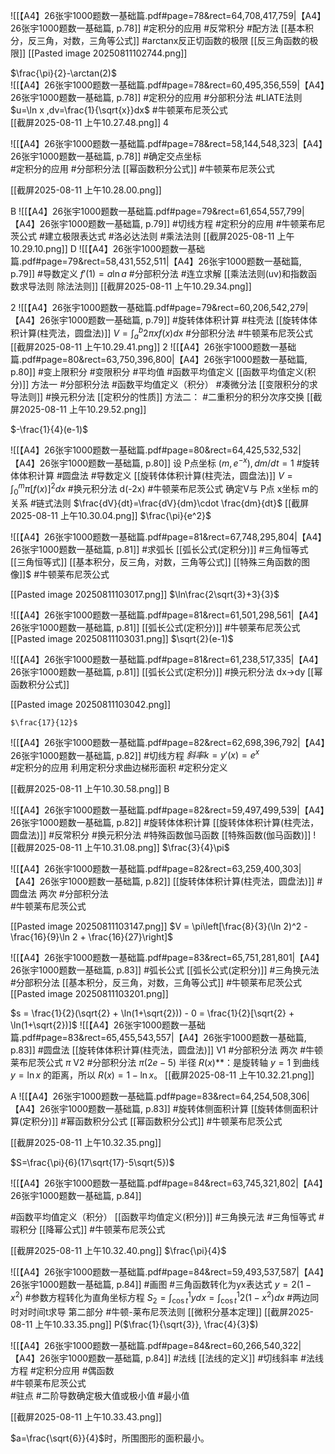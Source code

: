 ![[【A4】26张宇1000题数一基础篇.pdf#page=78&rect=64,708,417,759|【A4】26张宇1000题数一基础篇, p.78]]
#定积分的应用 #反常积分 #配方法  [[基本积分，反三角，对数，三角等公式]] #arctanx反正切函数的极限 [[反三角函数的极限]]
[[Pasted image 20250811102744.png]]

$\frac{\pi}{2}-\arctan(2)$  
![[【A4】26张宇1000题数一基础篇.pdf#page=78&rect=60,495,356,559|【A4】26张宇1000题数一基础篇, p.78]]
#定积分的应用 
#分部积分法 #LIATE法则  $u=\ln x ,dv=\frac{1}{\sqrt{x}}dx$ 
#牛顿莱布尼茨公式  
[[截屏2025-08-11 上午10.27.48.png]]
4

![[【A4】26张宇1000题数一基础篇.pdf#page=78&rect=58,144,548,323|【A4】26张宇1000题数一基础篇, p.78]]
#确定交点坐标  
#定积分的应用  #分部积分法  [[幂函数积分公式]] #牛顿莱布尼茨公式 


[[截屏2025-08-11 上午10.28.00.png]]

B
![[【A4】26张宇1000题数一基础篇.pdf#page=79&rect=61,654,557,799|【A4】26张宇1000题数一基础篇, p.79]]
 #切线方程 
 #定积分的应用 #牛顿莱布尼茨公式 
 #建立极限表达式 #洛必达法则  #乘法法则 
[[截屏2025-08-11 上午10.29.10.png]]
D
![[【A4】26张宇1000题数一基础篇.pdf#page=79&rect=58,431,552,511|【A4】26张宇1000题数一基础篇, p.79]]
#导数定义 $f'(1)=a\ln a$ 
#分部积分法 #连立求解 
 [[乘法法则(uv)和指数函数求导法则 除法法则]]
 [[截屏2025-08-11 上午10.29.34.png]]


2 
![[【A4】26张宇1000题数一基础篇.pdf#page=79&rect=60,206,542,279|【A4】26张宇1000题数一基础篇, p.79]]
#旋转体体积计算 #柱壳法 [[旋转体体积计算(柱壳法，圆盘法)]]
$V=\int^b_{a}2\pi xf(x)dx$ 
#分部积分法 
#牛顿莱布尼茨公式 
[[截屏2025-08-11 上午10.29.41.png]]
2
![[【A4】26张宇1000题数一基础篇.pdf#page=80&rect=63,750,396,800|【A4】26张宇1000题数一基础篇, p.80]]
#变上限积分 #变限积分 #平均值  #函数平均值定义 [[函数平均值定义(积分)]]
方法一 #分部积分法 #函数平均值定义（积分） #凑微分法 [[变限积分的求导法则]]
#换元积分法 [[定积分的性质]] 
方法二： #二重积分的积分次序交换 
[[截屏2025-08-11 上午10.29.52.png]]

$-\frac{1}{4}(e-1)$ 


![[【A4】26张宇1000题数一基础篇.pdf#page=80&rect=64,425,532,532|【A4】26张宇1000题数一基础篇, p.80]]
设 P点坐标 ($m,e^{-x}),dm/dt =1$
#旋转体体积计算 #圆盘法 #导数定义   [[旋转体体积计算(柱壳法，圆盘法)]] $V=\int^m_{0}\pi[f(x)]^2dx$ 
#换元积分法  d(-2x) 
#牛顿莱布尼茨公式 确定V与 P点 x坐标 m的关系
#链式法则   $\frac{dV}{dt}=\frac{dV}{dm}\cdot \frac{dm}{dt}$ 
[[截屏2025-08-11 上午10.30.04.png]]
$\frac{\pi}{e^2}$ 


![[【A4】26张宇1000题数一基础篇.pdf#page=81&rect=67,748,295,804|【A4】26张宇1000题数一基础篇, p.81]]
#求弧长  [[弧长公式(定积分)]]  #三角恒等式  [[三角恒等式]] 
[[基本积分，反三角，对数，三角等公式]] [[特殊三角函数的图像]]$
#牛顿莱布尼茨公式 


[[Pasted image 20250811103017.png]]
$\ln\frac{2\sqrt{3}+3}{3}$

![[【A4】26张宇1000题数一基础篇.pdf#page=81&rect=61,501,298,561|【A4】26张宇1000题数一基础篇, p.81]]
[[弧长公式(定积分)]]  #牛顿莱布尼茨公式 
[[Pasted image 20250811103031.png]]
$\sqrt{2}(e-1)$ 


![[【A4】26张宇1000题数一基础篇.pdf#page=81&rect=61,238,517,335|【A4】26张宇1000题数一基础篇, p.81]]
[[弧长公式(定积分)]] #换元积分法  dx->dy [[幂函数积分公式]]

[[Pasted image 20250811103042.png]]

	$\frac{17}{12}$
![[【A4】26张宇1000题数一基础篇.pdf#page=82&rect=62,698,396,792|【A4】26张宇1000题数一基础篇, p.82]]
#切线方程 $斜率k=y'(x)=e^x$  
#定积分的应用  利用定积分求曲边梯形面积 #定积分定义  

[[截屏2025-08-11 上午10.30.58.png]]
B

![[【A4】26张宇1000题数一基础篇.pdf#page=82&rect=59,497,499,539|【A4】26张宇1000题数一基础篇, p.82]]
#旋转体体积计算  [[旋转体体积计算(柱壳法，圆盘法)]] #反常积分 
#换元积分法 #特殊函数伽马函数  [[特殊函数(伽马函数)]]
![[截屏2025-08-11 上午10.31.08.png]]
$\frac{3}{4}\pi$ 

![[【A4】26张宇1000题数一基础篇.pdf#page=82&rect=63,259,400,303|【A4】26张宇1000题数一基础篇, p.82]]
 [[旋转体体积计算(柱壳法，圆盘法)]] #圆盘法 
两次 #分部积分法  
#牛顿莱布尼茨公式 

[[Pasted image 20250811103147.png]]
$V = \pi\left[\frac{8}{3}(\ln 2)^2 - \frac{16}{9}\ln 2 + \frac{16}{27}\right]$

![[【A4】26张宇1000题数一基础篇.pdf#page=83&rect=65,751,281,801|【A4】26张宇1000题数一基础篇, p.83]]
#弧长公式  [[弧长公式(定积分)]] #三角换元法  
#分部积分法  [[基本积分，反三角，对数，三角等公式]]
#牛顿莱布尼茨公式  
[[Pasted image 20250811103201.png]]

$s = \frac{1}{2}(\sqrt{2} + \ln(1+\sqrt{2})) - 0 = \frac{1}{2}[\sqrt{2} + \ln(1+\sqrt{2})]$
![[【A4】26张宇1000题数一基础篇.pdf#page=83&rect=65,455,543,557|【A4】26张宇1000题数一基础篇, p.83]]
#圆盘法 [[旋转体体积计算(柱壳法，圆盘法)]]
 V1 #分部积分法 两次 #牛顿莱布尼茨公式  $\pi$
 V2 #分部积分法   $\pi(2e-5)$ 
半径 $R(x)$**：是旋转轴 $y=1$ 到曲线 $y=\ln x$ 的距离，所以 $R(x)=1-\ln x$。
 [[截屏2025-08-11 上午10.32.21.png]]

A
![[【A4】26张宇1000题数一基础篇.pdf#page=83&rect=64,254,508,306|【A4】26张宇1000题数一基础篇, p.83]] #旋转体侧面积计算 [[旋转体侧面积计算(定积分)]]
#幂函数积分公式  [[幂函数积分公式]] 
#牛顿莱布尼茨公式 

[[截屏2025-08-11 上午10.32.35.png]]


$S=\frac{\pi}{6}(17\sqrt{17}-5\sqrt{5})$

![[【A4】26张宇1000题数一基础篇.pdf#page=84&rect=63,745,321,802|【A4】26张宇1000题数一基础篇, p.84]]

#函数平均值定义（积分）  [[函数平均值定义(积分)]]
#三角换元法 #三角恒等式  #瑕积分 [[降幂公式]]
#牛顿莱布尼茨公式 

[[截屏2025-08-11 上午10.32.40.png]] 
$\frac{\pi}{4}$

![[【A4】26张宇1000题数一基础篇.pdf#page=84&rect=59,493,537,587|【A4】26张宇1000题数一基础篇, p.84]]
#画图  #三角函数转化为yx表达式    $y=2(1-x^2)$ 
#参数方程转化为直角坐标方程 $S_{2}=\int^1_{\cos t}ydx=\int^1_{\cos t}2(1-x^2)dx$ 
 #两边同时对时间t求导   第二部分 #牛顿-莱布尼茨法则  [[微积分基本定理]]
[[截屏2025-08-11 上午10.33.35.png]]
P($\frac{1}{\sqrt{3}}, \frac{4}{3}$)

![[【A4】26张宇1000题数一基础篇.pdf#page=84&rect=60,266,540,322|【A4】26张宇1000题数一基础篇, p.84]]
#法线 [[法线的定义]] #切线斜率   #法线方程 
#定积分应用 #偶函数  
#牛顿莱布尼茨公式    
#驻点 #二阶导数确定极大值或极小值   #最小值 

[[截屏2025-08-11 上午10.33.43.png]]

$a=\frac{\sqrt{6}}{4}$时，所围图形的面积最小。

